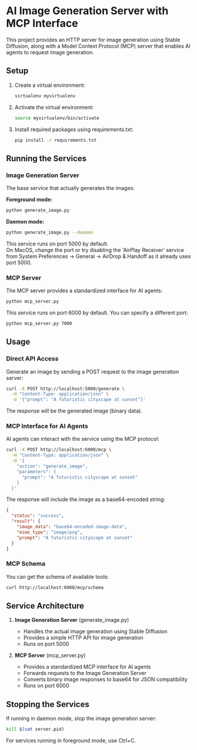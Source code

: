 # AI Image Generation Server with MCP Interface

This project provides an HTTP server for image generation using Stable Diffusion, along with a Model Context Protocol (MCP) server that enables AI agents to request image generation.

## Setup

1. Create a virtual environment:
   ```bash
   virtualenv myvirtualenv
   ```

2. Activate the virtual environment:
   ```bash
   source myvirtualenv/bin/activate
   ```

3. Install required packages using requirements.txt:
   ```bash
   pip install -r requirements.txt
   ```

## Running the Services

### Image Generation Server

The base service that actually generates the images:

**Foreground mode:**
```bash
python generate_image.py
```

**Daemon mode:**
```bash
python generate_image.py --daemon
```

This service runs on port 5000 by default.  
On MacOS, change the port or try disabling the 'AirPlay Receiver' service from System Preferences -> General -> AirDrop & Handoff as it already uses port 5000.

### MCP Server

The MCP server provides a standardized interface for AI agents:

```bash
python mcp_server.py
```

This service runs on port 6000 by default. You can specify a different port:
```bash
python mcp_server.py 7000
```

## Usage

### Direct API Access

Generate an image by sending a POST request to the image generation server:

```bash
curl -X POST http://localhost:5000/generate \
  -H "Content-Type: application/json" \
  -d '{"prompt": "A futuristic cityscape at sunset"}'
```

The response will be the generated image (binary data).

### MCP Interface for AI Agents

AI agents can interact with the service using the MCP protocol:

```bash
curl -X POST http://localhost:6000/mcp \
  -H "Content-Type: application/json" \
  -d '{
    "action": "generate_image",
    "parameters": {
      "prompt": "A futuristic cityscape at sunset"
    }
  }'
```

The response will include the image as a base64-encoded string:

```json
{
  "status": "success",
  "result": {
    "image_data": "base64-encoded-image-data",
    "mime_type": "image/png",
    "prompt": "A futuristic cityscape at sunset"
  }
}
```

### MCP Schema

You can get the schema of available tools:

```bash
curl http://localhost:6000/mcp/schema
```

## Service Architecture

1. **Image Generation Server** (generate_image.py)
   - Handles the actual image generation using Stable Diffusion
   - Provides a simple HTTP API for image generation
   - Runs on port 5000

2. **MCP Server** (mcp_server.py)
   - Provides a standardized MCP interface for AI agents
   - Forwards requests to the Image Generation Server
   - Converts binary image responses to base64 for JSON compatibility
   - Runs on port 6000

## Stopping the Services

If running in daemon mode, stop the image generation server:
```bash
kill $(cat server.pid)
```

For services running in foreground mode, use Ctrl+C. 